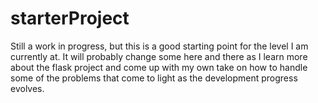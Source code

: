# starterProject

Still a work in progress, but this is a good starting point for the level I am currently at. It will probably 
change some here and there as I learn more about the flask project and come up with my own take on how to handle
some of the problems that come to light as the development progress evolves.